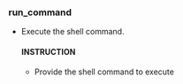    ### run_command
   - Execute the shell command.
      #### INSTRUCTION
      - Provide the shell command to execute

